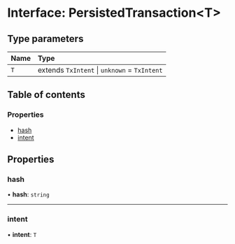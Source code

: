 # Interface: PersistedTransaction<T\>

## Type parameters

| Name | Type                                         |
| :--- | :------------------------------------------- |
| `T`  | extends `TxIntent` \| `unknown` = `TxIntent` |

## Table of contents

### Properties

- [hash](PersistedTransaction.md#hash)
- [intent](PersistedTransaction.md#intent)

## Properties

### hash

• **hash**: `string`

---

### intent

• **intent**: `T`

